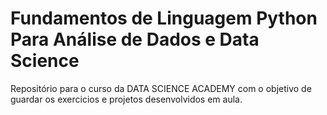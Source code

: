 
# Fundamentos de Linguagem Python Para Análise de Dados e Data Science

Repositório para o curso da DATA SCIENCE ACADEMY com o objetivo de guardar os exercicios e projetos desenvolvidos em aula.


